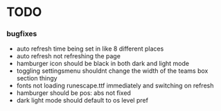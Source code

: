 # TODO

### bugfixes

- auto refresh time being set in like 8 different places
- auto refresh not refreshing the page
- hamburger icon should be black in both dark and light mode
- toggling settingsmenu shouldnt change the width of the teams box section thingy
- fonts not loading runescape.ttf immediately and switching on refresh
- hamburger should be pos: abs not fixed
- dark light mode should default to os level pref